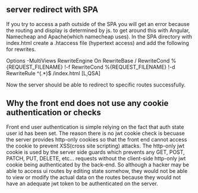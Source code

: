 ## server redirect with SPA

If you try to access a path outside of the SPA you will get an error because the routing and display is determined by js.
to get around this with Angular, Namecheap and Apache(which namecheap uses). In the SPA directory with index.html create 
a .htaccess file (hypertext access) and add the following for rewrites.

<IfModule mod_rewrite.c>
  Options -MultiViews
  RewriteEngine On
  RewriteBase /
  RewriteCond %{REQUEST_FILENAME} !-f
  RewriteCond %{REQUEST_FILENAME} !-d
  RewriteRule ^(.*)$ /index.html [L,QSA]
</IfModule>

Now the server should be able to redirect to specific routes successfully.

## Why the front end does not use any cookie authentication or checks

  Front end user authentication is simple relying on the fact that auth state user id has been set.
  The reason there is no jwt cookie check is becuase the server provides http-only cookies so that
  the front end cannot access the cookie to prevent XSS(cross site scripting) attacks. The http-only
  jwt cookie is used by the server side guards which prevents any GET, POST, PATCH, PUT, DELETE, etc...
  requests without the client-side http-only jwt cookie being authenticated by the back-end. So although
  a hacker may be able to access ui routes by editing state somehow, they would not be able to view or
  modify the actual data on the routes because they would not have an adequate jwt token to be authenticated
  on the server.